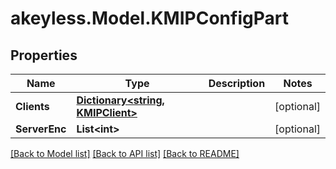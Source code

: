 # akeyless.Model.KMIPConfigPart
## Properties

Name | Type | Description | Notes
------------ | ------------- | ------------- | -------------
**Clients** | [**Dictionary&lt;string, KMIPClient&gt;**](KMIPClient.md) |  | [optional] 
**ServerEnc** | **List&lt;int&gt;** |  | [optional] 

[[Back to Model list]](../README.md#documentation-for-models) [[Back to API list]](../README.md#documentation-for-api-endpoints) [[Back to README]](../README.md)

